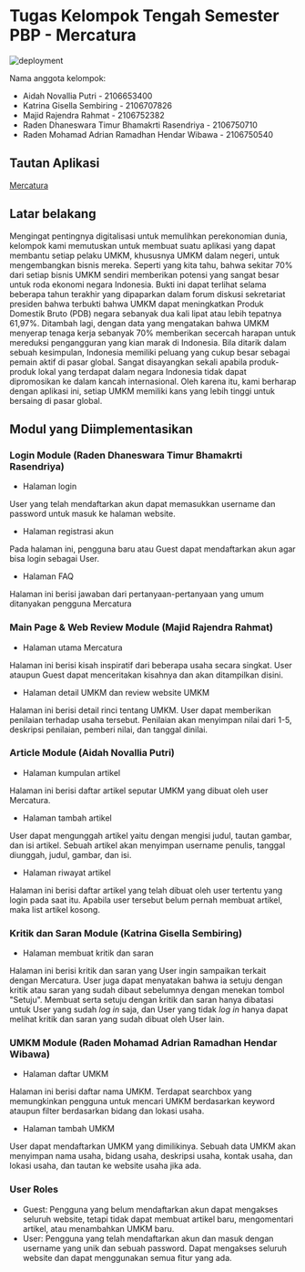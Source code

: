 # Tugas Kelompok Tengah Semester PBP - Mercatura
![deployment](https://github.com/AdrianRamadhan27/mercatura/actions/workflows/dpl.yml/badge.svg)

Nama anggota kelompok:
- Aidah Novallia Putri - 2106653400
- Katrina Gisella Sembiring - 2106707826
- Majid Rajendra Rahmat - 2106752382
- Raden Dhaneswara Timur Bhamakrti Rasendriya - 2106750710
- Raden Mohamad Adrian Ramadhan Hendar Wibawa - 2106750540

## Tautan Aplikasi
[Mercatura](https://mercatura-id.herokuapp.com)

## Latar belakang
Mengingat pentingnya digitalisasi untuk memulihkan perekonomian dunia, kelompok kami memutuskan untuk membuat suatu aplikasi yang dapat membantu setiap pelaku UMKM, khususnya UMKM dalam negeri, untuk mengembangkan bisnis mereka. Seperti yang kita tahu, bahwa sekitar 70% dari setiap bisnis UMKM sendiri memberikan potensi yang sangat besar untuk roda ekonomi negara Indonesia. Bukti ini dapat terlihat selama beberapa tahun terakhir yang dipaparkan dalam forum diskusi sekretariat presiden bahwa terbukti bahwa UMKM dapat meningkatkan Produk Domestik Bruto (PDB) negara sebanyak dua kali lipat atau lebih tepatnya 61,97%. Ditambah lagi, dengan data yang mengatakan bahwa UMKM menyerap tenaga kerja sebanyak 70% memberikan secercah harapan untuk mereduksi pengangguran yang kian marak di Indonesia. Bila ditarik dalam sebuah kesimpulan, Indonesia memiliki peluang yang cukup besar sebagai pemain aktif di pasar global. Sangat disayangkan sekali apabila produk-produk lokal yang terdapat dalam negara Indonesia tidak dapat dipromosikan ke dalam kancah internasional. Oleh karena itu, kami berharap dengan aplikasi ini, setiap UMKM memiliki kans yang lebih tinggi  untuk bersaing di pasar global. 


## Modul yang Diimplementasikan

### Login Module (Raden Dhaneswara Timur Bhamakrti Rasendriya)

- Halaman login

User yang telah mendaftarkan akun dapat memasukkan username dan password untuk masuk ke halaman website.
- Halaman registrasi akun


Pada halaman ini, pengguna baru atau Guest dapat mendaftarkan akun agar bisa login sebagai User.
- Halaman FAQ

Halaman ini berisi jawaban dari pertanyaan-pertanyaan yang umum ditanyakan pengguna Mercatura

### Main Page & Web Review Module (Majid Rajendra Rahmat)
- Halaman utama Mercatura

Halaman ini berisi kisah inspiratif dari beberapa usaha secara singkat. User ataupun Guest dapat menceritakan kisahnya dan akan ditampilkan disini.

- Halaman detail UMKM dan review website UMKM

Halaman ini berisi detail rinci tentang UMKM. User dapat memberikan penilaian terhadap usaha tersebut. Penilaian akan menyimpan nilai dari 1-5, deskripsi penilaian, pemberi nilai, dan tanggal dinilai.


### Article Module (Aidah Novallia Putri)

- Halaman kumpulan artikel

Halaman ini berisi daftar artikel seputar UMKM yang dibuat oleh user Mercatura.


- Halaman tambah artikel

User dapat mengunggah artikel yaitu dengan mengisi judul, tautan gambar, dan isi artikel. Sebuah artikel akan menyimpan username penulis, tanggal  diunggah, judul, gambar, dan isi.

- Halaman riwayat artikel

Halaman ini berisi daftar artikel yang telah dibuat oleh user tertentu yang login pada saat itu. Apabila user tersebut belum pernah membuat artikel, maka list artikel kosong.

### Kritik dan Saran Module (Katrina Gisella Sembiring)
- Halaman membuat kritik dan saran

Halaman ini berisi kritik dan saran yang User ingin sampaikan terkait dengan Mercatura. User juga dapat menyatakan bahwa ia setuju dengan kritik atau saran yang sudah dibaut sebelumnya dengan menekan tombol "Setuju". Membuat serta setuju dengan kritik dan saran hanya dibatasi untuk User yang sudah _log in_ saja, dan User yang tidak _log in_ hanya dapat melihat kritik dan saran yang sudah dibuat oleh User lain. 

### UMKM Module (Raden Mohamad Adrian Ramadhan Hendar Wibawa)
- Halaman daftar UMKM

Halaman ini berisi daftar nama UMKM. Terdapat searchbox yang memungkinkan pengguna untuk mencari UMKM berdasarkan keyword ataupun filter berdasarkan bidang dan lokasi usaha. 

- Halaman tambah UMKM

User dapat mendaftarkan UMKM yang dimilikinya. Sebuah data UMKM akan menyimpan nama usaha, bidang usaha, deskripsi usaha, kontak usaha, dan lokasi usaha, dan tautan ke website usaha jika ada.




### User Roles
- Guest: Pengguna yang belum mendaftarkan akun dapat mengakses seluruh website, tetapi tidak dapat membuat artikel baru, mengomentari artikel, atau menambahkan UMKM baru.
- User: Pengguna yang telah mendaftarkan akun dan masuk dengan username yang unik dan sebuah password. Dapat mengakses seluruh website dan dapat menggunakan semua fitur yang ada.

